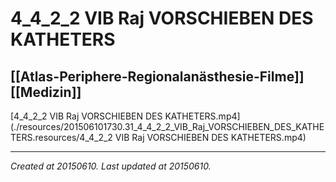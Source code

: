 # 4_4_2_2 VIB Raj VORSCHIEBEN DES KATHETERS
 [[Atlas-Periphere-Regionalanästhesie-Filme]] [[Medizin]] 
---



[4\_4\_2\_2 VIB Raj VORSCHIEBEN DES KATHETERS.mp4](./resources/201506101730.31_4_4_2_2_VIB_Raj_VORSCHIEBEN_DES_KATHETERS.resources/4_4_2_2 VIB Raj VORSCHIEBEN DES KATHETERS.mp4)

---

_Created at 20150610._
_Last updated at 20150610._



